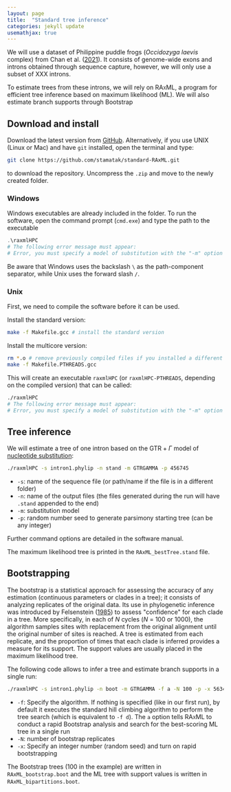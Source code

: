 ```yaml
---
layout: page
title:  "Standard tree inference"
categories: jekyll update
usemathjax: true
---
```


<script type="text/javascript" charset="utf-8" 
src="https://cdn.mathjax.org/mathjax/latest/MathJax.js?config=TeX-AMS-MML_HTMLorMML,
https://vincenttam.github.io/javascripts/MathJaxLocal.js"></script>


We will use a dataset of Philippine puddle frogs (_Occidozyga laevis_ complex) from Chan et al. ([2021](https://doi.org/10.1093/sysbio/syab034)). It consists of genome-wide exons and introns obtained through sequence capture, however, we will only use a subset of XXX introns.

To estimate trees from these introns, we will rely on <span style="font-variant: small-caps;">RAxML</span>, a program for efficient tree inference based on maximum likelihood (ML). We will also estimate branch supports through Bootstrap

## Download and install

Download the latest version from [GitHub](https://github.com/stamatak/standard-RAxML/archive/refs/heads/master.zip). Alternatively, if you use UNIX (Linux or Mac) and have `git` installed, open the terminal and type:

```sh
git clone https://github.com/stamatak/standard-RAxML.git
```

to download the repository. Uncompress the `.zip` and move to the newly created folder.

### Windows

Windows executables are already included in the folder. To run the software, open the command prompt (`cmd.exe`) and type the path to the executable

```powershell
.\raxmlHPC
# The following error message must appear:
# Error, you must specify a model of substitution with the "-m" option
```

Be aware that Windows uses the backslash `\` as the path-component separator, while Unix uses the forward slash `/`.

### Unix

First, we need to compile the software before it can be used.

Install the standard version:

```sh
make -f Makefile.gcc # install the standard version
```

Install the multicore version:

```sh
rm *.o # remove previously compiled files if you installed a different version
make -f Makefile.PTHREADS.gcc
```
This will create an executable `raxmlHPC` (or `raxmlHPC-PTHREADS`, depending on the compiled version) that can be called:

```sh
./raxmlHPC
# The following error message must appear:
# Error, you must specify a model of substitution with the "-m" option
```

## Tree inference

We will estimate a tree of one intron based on the $\text{GTR} + \Gamma$ model of [nucleotide substitution](https://en.wikipedia.org/wiki/Substitution_model):

```sh
./raxmlHPC -s intron1.phylip -n stand -m GTRGAMMA -p 456745
```

- `-s`: name of the sequence file (or path/name if the file is in a different folder)
- `-n`: name of the output files (the files generated during the run will have `.stand` appended to the end)
- `-m`: substitution model
- `-p`: random number seed to generate parsimony starting tree (can be any integer)

Further command options are detailed in the software manual.

The maximum likelihood tree is printed in the `RAxML_bestTree.stand` file.


## Bootstrapping

The bootstrap is a statistical approach for assessing the accuracy of any estimation (continuous parameters or clades in a tree); it consists of analyzing replicates of the original data. Its use in phylogenetic inference was introduced by Felsenstein ([1985](https://doi.org/10.1111/j.1558-5646.1985.tb00420.x)) to assess "confidence" for each clade in a tree. More specifically, in each of $N$ cycles ($N$ = 100 or 1000), the algorithm samples sites with replacement from the original alignment until the original number of sites is reached. A tree is estimated from each replicate, and the proportion of times that each clade is inferred provides a measure for its support. The support values are usually placed in the maximum likelihood tree.

The following code allows to infer a tree and estimate branch supports in a single run:

```sh
./raxmlHPC -s intron1.phylip -n boot -m GTRGAMMA -f a -N 100 -p -x 563454
```

- `-f`: Specify the algorithm. If nothing is specified (like in our first run), by default it executes the standard hill climbing algorithm to perform the tree search (which is equivalent to `-f d`). The `a` option tells <span style="font-variant: small-caps;">RAxML</span> to conduct a rapid Bootstrap analysis and search for the best-scoring ML tree in a single run
- `-N`: number of bootstrap replicates
- `-x`: Specify an integer number (random seed) and turn on rapid bootstrapping

The Bootstrap trees (100 in the example) are written in `RAxML_bootstrap.boot` and the ML tree with support values is written in `RAxML_bipartitions.boot`.
